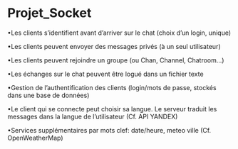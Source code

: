 # Projet_Socket

•Les clients s’identifient avant d’arriver sur le chat (choix d’un login, unique)

•Les clients peuvent envoyer des messages privés (à un seul utilisateur)

•Les clients peuvent rejoindre un groupe (ou Chan, Channel, Chatroom...)

•Les échanges sur le chat peuvent être logué dans un fichier texte

•Gestion de l’authentification des clients (login/mots de passe, stockés dans une base de données)

•Le client qui se connecte peut choisir sa langue. Le serveur traduit les messages dans la langue de l’utilisateur (Cf. API YANDEX)

•Services supplémentaires par mots clef: date/heure, meteo ville (Cf. OpenWeatherMap)
